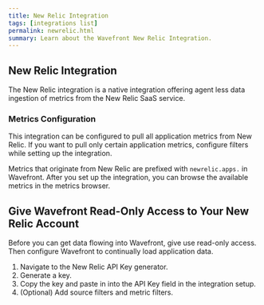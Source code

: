 ```yaml
---
title: New Relic Integration
tags: [integrations list]
permalink: newrelic.html
summary: Learn about the Wavefront New Relic Integration.
---
```

## New Relic Integration

The New Relic integration is a native integration offering agent less data ingestion of metrics from the New Relic SaaS service.

### Metrics Configuration

This integration can be configured to pull all application metrics from New Relic. If you want to pull only certain application metrics, configure filters while setting up the integration.

Metrics that originate from New Relic are prefixed with `newrelic.apps.` in Wavefront. After you set up the integration, you can browse the available metrics in the metrics browser.

## Give Wavefront Read-Only Access to Your New Relic Account

Before you can get data flowing into Wavefront, give use read-only access. Then configure Wavefront to continually load application data.
1. Navigate to the New Relic API Key generator.
2. Generate a key.
3. Copy the key and paste in into the API Key field in the integration setup.
4. (Optional) Add source filters and metric filters.
